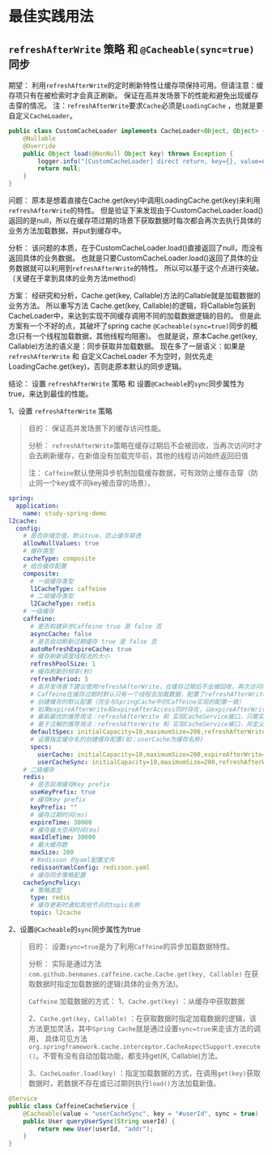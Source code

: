 # 最佳实践用法
## `refreshAfterWrite` 策略 和 `@Cacheable(sync=true)`同步
期望：
利用`refreshAfterWrite`的定时刷新特性让缓存项保持可用。但请注意：缓存项只有在被检索时才会真正刷新。
保证在高并发场景下的性能和避免出现缓存击穿的情况。
注：`refreshAfterWrite`要求`Cache`必须是`LoadingCache` ，也就是要自定义`CacheLoader`。
```java
public class CustomCacheLoader implements CacheLoader<Object, Object> {
    @Nullable
    @Override
    public Object load(@NonNull Object key) throws Exception {
        logger.info("[CustomCacheLoader] direct return, key={}, value=null", key);
        return null;
    }
}
```

问题：
原本是想着直接在Cache.get(key)中调用LoadingCache.get(key)来利用`refreshAfterWrite`的特性。
但是验证下来发现由于CustomCacheLoader.load()返回的是null，所以在缓存项过期的场景下获取数据时每次都会再次去执行具体的业务方法加载数据，并put到缓存中。

分析：
该问题的本质，在于CustomCacheLoader.load()直接返回了null，而没有返回具体的业务数据。
也就是只要CustomCacheLoader.load()返回了具体的业务数据就可以利用到`refreshAfterWrite`的特性。
所以可以基于这个点进行突破。（关键在于拿到具体的业务方法method）

方案：
经研究和分析，Cache.get(key, Callable)方法的Callable就是加载数据的业务方法。
所以重写方法 Cache.get(key, Callable)的逻辑，将Callable包装到CacheLoader中，来达到实现不同缓存调用不同的加载数据逻辑的目的。
但是此方案有一个不好的点，其破坏了spring cache `@Cacheable(sync=true)`同步的概念(只有一个线程加载数据，其他线程均阻塞)。
也就是说，原本Cache.get(key, Callable)方法的语义是：同步获取并加载数据。
现在多了一层语义：如果是`refreshAfterWrite` 和 自定义CacheLoader 不为空时，则优先走LoadingCache.get(key)，否则走原本默认的同步逻辑。

结论：
设置 `refreshAfterWrite` 策略 和 设置`@Cacheable`的`sync`同步属性为true，来达到最佳的性能。


1、设置 `refreshAfterWrite` 策略
> 目的：
> 保证高并发场景下的缓存访问性能。
>
> 分析：
> `refreshAfterWrite`策略在缓存过期后不会被回收，当再次访问时才会去刷新缓存，在新值没有加载完毕前，其他的线程访问始终返回旧值
> 
> 注：
> `Caffeine`默认使用异步机制加载缓存数据，可有效防止缓存击穿（防止同一个key或不同key被击穿的场景）。

```yaml
spring:
  application:
    name: study-spring-demo
l2cache:
  config:
    # 是否存储空值，默认true，防止缓存穿透
    allowNullValues: true
    # 缓存类型
    cacheType: composite
    # 组合缓存配置
    composite:
      # 一级缓存类型
      l1CacheType: caffeine
      # 二级缓存类型
      l2CacheType: redis
    # 一级缓存
    caffeine:
      # 是否构建异步Caffeine true 是 false 否
      asyncCache: false
      # 是否自动刷新过期缓存 true 是 false 否
      autoRefreshExpireCache: true
      # 缓存刷新调度线程池的大小
      refreshPoolSize: 1
      # 缓存刷新的频率(秒)
      refreshPeriod: 5
      # 高并发场景下建议使用refreshAfterWrite，在缓存过期后不会被回收，再次访问时会去刷新缓存，在新值没有加载完毕前，其他的线程访问始终返回旧值
      # Caffeine在缓存过期时默认只有一个线程去加载数据，配置了refreshAfterWrite后当大量请求过来时，可以确保其他用户快速获取响应。
      # 创建缓存的默认配置（完全与SpringCache中的Caffeine实现的配置一致）
      # 如果expireAfterWrite和expireAfterAccess同时存在，以expireAfterWrite为准。
      # 最新最优的推荐用法：refreshAfterWrite 和 实现CacheService接口，只需实现4个业务相关的方法即可（缓存操作提炼到上层接口中去实现）
      # 基于注解的推荐用法：refreshAfterWrite 和 实现CacheService接口，并定义@Cacheable(sync=true)
      defaultSpec: initialCapacity=10,maximumSize=200,refreshAfterWrite=30s,recordStats
      # 设置指定缓存名的创建缓存配置(如：userCache为缓存名称)
      specs:
        userCache: initialCapacity=10,maximumSize=200,expireAfterWrite=30s
        userCacheSync: initialCapacity=10,maximumSize=200,refreshAfterWrite=30s,recordStats
    # 二级缓存
    redis:
      # 是否启用缓存Key prefix
      useKeyPrefix: true
      # 缓存Key prefix
      keyPrefix: ""
      # 缓存过期时间(ms)
      expireTime: 30000
      # 缓存最大空闲时间(ms)
      maxIdleTime: 30000
      # 最大缓存数
      maxSize: 200
      # Redisson 的yaml配置文件
      redissonYamlConfig: redisson.yaml
      # 缓存同步策略配置
    cacheSyncPolicy:
      # 策略类型
      type: redis
      # 缓存更新时通知其他节点的topic名称
      topic: l2cache
```

2、设置`@Cacheable`的`sync`同步属性为true
> 目的：
> 设置`sync=true`是为了利用`Caffeine`的异步加载数据特性。
>
> 分析：
> 实际是通过方法 `com.github.benmanes.caffeine.cache.Cache.get(key, Callable)` 在获取数据时指定加载数据的逻辑(具体的业务方法)。
> 
> `Caffeine` 加载数据的方式：
> 1、`Cache.get(key)` ：从缓存中获取数据
>
> 2、`Cache.get(key, Callable)` ：在获取数据时指定加载数据的逻辑，该方法更加灵活，其中`Spring Cache`就是通过设置`sync=true`来走该方法的调用，
> 具体可见方法 `org.springframework.cache.interceptor.CacheAspectSupport.execute()`。不管有没有自动加载功能，都支持get(K, Callable<V>)方法。
> 
> 3、`CacheLoader.load(key)` ：指定加载数据的方式，在调用`get(key)`获取数据时，若数据不存在或已过期则执行`load()`方法加载新值。
>
> 

```java
@Service
public class CaffeineCacheService {
    @Cacheable(value = "userCacheSync", key = "#userId", sync = true)
    public User queryUserSync(String userId) {
        return new User(userId, "addr");
    }
}
```